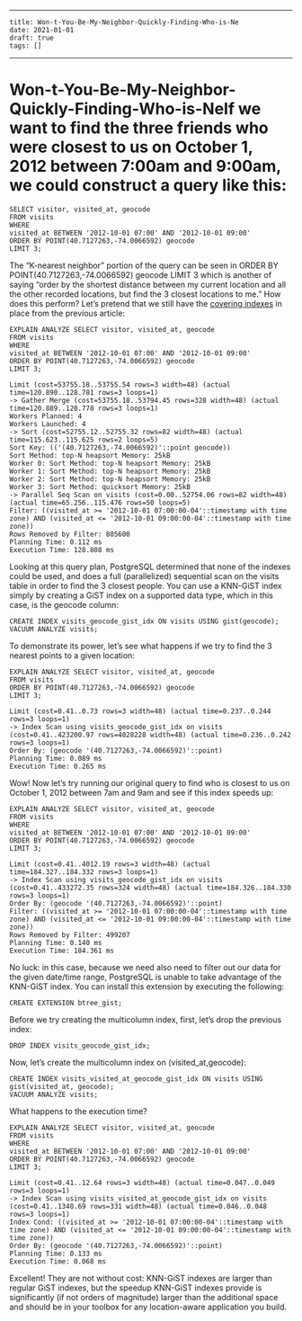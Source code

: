 
---
    title: Won-t-You-Be-My-Neighbor-Quickly-Finding-Who-is-Ne
    date: 2021-01-01    
    draft: true
    tags: []
---
# Won-t-You-Be-My-Neighbor-Quickly-Finding-Who-is-NeIf we want to find the three friends who were closest to us on October 1, 2012 between 7:00am and 9:00am, we could construct a query like this:
```
SELECT visitor, visited_at, geocode
FROM visits
WHERE
visited_at BETWEEN '2012-10-01 07:00' AND '2012-10-01 09:00'
ORDER BY POINT(40.7127263,-74.0066592) geocode
LIMIT 3;
```
The “K-nearest neighbor” portion of the query can be seen in ORDER BY POINT(40.7127263,-74.0066592) geocode LIMIT 3 which is another of saying “order by the shortest distance between my current location and all the other recorded locations, but find the 3 closest locations to me.”
How does this perform?
Let’s pretend that we still have the [covering indexes](https://info.crunchydata.com/blog/why-covering-indexes-are-incredibly-helpful) in place from the previous article:
```
EXPLAIN ANALYZE SELECT visitor, visited_at, geocode
FROM visits
WHERE
visited_at BETWEEN '2012-10-01 07:00' AND '2012-10-01 09:00'
ORDER BY POINT(40.7127263,-74.0066592) geocode
LIMIT 3;
```
```
Limit (cost=53755.18..53755.54 rows=3 width=48) (actual time=120.890..128.781 rows=3 loops=1)
-> Gather Merge (cost=53755.18..53794.45 rows=328 width=48) (actual time=120.889..128.778 rows=3 loops=1)
Workers Planned: 4
Workers Launched: 4
-> Sort (cost=52755.12..52755.32 rows=82 width=48) (actual time=115.623..115.625 rows=2 loops=5)
Sort Key: (('(40.7127263,-74.0066592)'::point geocode))
Sort Method: top-N heapsort Memory: 25kB
Worker 0: Sort Method: top-N heapsort Memory: 25kB
Worker 1: Sort Method: top-N heapsort Memory: 25kB
Worker 2: Sort Method: top-N heapsort Memory: 25kB
Worker 3: Sort Method: quicksort Memory: 25kB
-> Parallel Seq Scan on visits (cost=0.00..52754.06 rows=82 width=48) (actual time=65.256..115.476 rows=50 loops=5)
Filter: ((visited_at >= '2012-10-01 07:00:00-04'::timestamp with time zone) AND (visited_at <= '2012-10-01 09:00:00-04'::timestamp with time zone))
Rows Removed by Filter: 805600
Planning Time: 0.112 ms
Execution Time: 128.808 ms
```
Looking at this query plan, PostgreSQL determined that none of the indexes could be used, and does a full (parallelized) sequential scan on the visits table in order to find the 3 closest people.
You can use a KNN-GiST index simply by creating a GiST index on a supported data type, which in this case, is the geocode column:
```
CREATE INDEX visits_geocode_gist_idx ON visits USING gist(geocode);
VACUUM ANALYZE visits;
```
To demonstrate its power, let’s see what happens if we try to find the 3 nearest points to a given location:
```
EXPLAIN ANALYZE SELECT visitor, visited_at, geocode
FROM visits
ORDER BY POINT(40.7127263,-74.0066592) geocode
LIMIT 3;
```
```
Limit (cost=0.41..0.73 rows=3 width=48) (actual time=0.237..0.244 rows=3 loops=1)
-> Index Scan using visits_geocode_gist_idx on visits (cost=0.41..423200.97 rows=4028228 width=48) (actual time=0.236..0.242 rows=3 loops=1)
Order By: (geocode '(40.7127263,-74.0066592)'::point)
Planning Time: 0.089 ms
Execution Time: 0.265 ms
```
Wow!
Now let’s try running our original query to find who is closest to us on October 1, 2012 between 7am and 9am and see if this index speeds up:
```
EXPLAIN ANALYZE SELECT visitor, visited_at, geocode
FROM visits
WHERE
visited_at BETWEEN '2012-10-01 07:00' AND '2012-10-01 09:00'
ORDER BY POINT(40.7127263,-74.0066592) geocode
LIMIT 3;
```
```
Limit (cost=0.41..4012.19 rows=3 width=48) (actual time=184.327..184.332 rows=3 loops=1)
-> Index Scan using visits_geocode_gist_idx on visits (cost=0.41..433272.35 rows=324 width=48) (actual time=184.326..184.330 rows=3 loops=1)
Order By: (geocode '(40.7127263,-74.0066592)'::point)
Filter: ((visited_at >= '2012-10-01 07:00:00-04'::timestamp with time zone) AND (visited_at <= '2012-10-01 09:00:00-04'::timestamp with time zone))
Rows Removed by Filter: 499207
Planning Time: 0.140 ms
Execution Time: 184.361 ms
```
No luck: in this case, because we need also need to filter out our data for the given date/time range, PostgreSQL is unable to take advantage of the KNN-GiST index.
You can install this extension by executing the following:
```
CREATE EXTENSION btree_gist;
```
Before we try creating the multicolumn index, first, let’s drop the previous index:
```
DROP INDEX visits_geocode_gist_idx;
```
Now, let’s create the multicolumn index on (visited_at,geocode):
```
CREATE INDEX visits_visited_at_geocode_gist_idx ON visits USING gist(visited_at, geocode);
VACUUM ANALYZE visits;
```
What happens to the execution time?
```
EXPLAIN ANALYZE SELECT visitor, visited_at, geocode
FROM visits
WHERE
visited_at BETWEEN '2012-10-01 07:00' AND '2012-10-01 09:00'
ORDER BY POINT(40.7127263,-74.0066592) geocode
LIMIT 3;
```
```
Limit (cost=0.41..12.64 rows=3 width=48) (actual time=0.047..0.049 rows=3 loops=1)
-> Index Scan using visits_visited_at_geocode_gist_idx on visits (cost=0.41..1348.69 rows=331 width=48) (actual time=0.046..0.048 rows=3 loops=1)
Index Cond: ((visited_at >= '2012-10-01 07:00:00-04'::timestamp with time zone) AND (visited_at <= '2012-10-01 09:00:00-04'::timestamp with time zone))
Order By: (geocode '(40.7127263,-74.0066592)'::point)
Planning Time: 0.133 ms
Execution Time: 0.068 ms
```
Excellent!
They are not without cost: KNN-GiST indexes are larger than regular GiST indexes, but the speedup KNN-GiST indexes provide is significantly (if not orders of magnitude) larger than the additional space and should be in your toolbox for any location-aware application you build.
